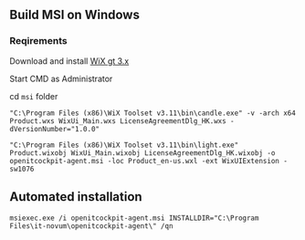 
## Build MSI on Windows

### Reqirements
Download and install [WiX gt 3.x](https://wixtoolset.org/)

Start CMD as Administrator

cd `msi` folder

````
"C:\Program Files (x86)\WiX Toolset v3.11\bin\candle.exe" -v -arch x64 Product.wxs WixUi_Main.wxs LicenseAgreementDlg_HK.wxs -dVersionNumber="1.0.0"
````

````
"C:\Program Files (x86)\WiX Toolset v3.11\bin\light.exe" Product.wixobj WixUi_Main.wixobj LicenseAgreementDlg_HK.wixobj -o openitcockpit-agent.msi -loc Product_en-us.wxl -ext WixUIExtension -sw1076
````

## Automated installation

````
msiexec.exe /i openitcockpit-agent.msi INSTALLDIR="C:\Program Files\it-novum\openitcockpit-agent\" /qn
````
